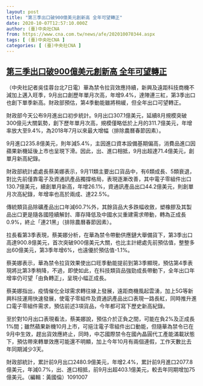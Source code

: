 ```yaml
---
layout: post
title: "第三季出口破900億美元創新高 全年可望轉正"
date: 2020-10-07T12:57:10.000Z
author: (臺)中央社CNA
from: https://www.cna.com.tw/news/afe/202010070344.aspx
tags: [ (臺)中央社CNA ]
categories: [ (臺)中央社CNA ]
---
```

<!--1602075430000-->
[第三季出口破900億美元創新高 全年可望轉正](https://www.cna.com.tw/news/afe/202010070344.aspx)
------

<div>
<div></div><div class="paragraph"><p>（中央社記者吳佳蓉台北7日電）華為禁令拉貨效應持續，新興及遠距科技商機不減加上邁入旺季，9月出口創歷年單月次高，年增9.4%，達陣連三紅，第3季出口也創下單季新高。財政部預估，第4季動能雖將稍緩，但全年出口可望轉正。</p><p>財政部今天公布9月進出口初步統計。9月出口307.1億美元，延續8月規模突破300億元大關氣勢，創下歷年單月次高，規模僅略低於上月的311.7億美元，年增率放大至9.4%，為2018年7月以來最大增幅（排除農曆春節因素）。</p><p>9月進口235.8億美元，則年減5.4%，主因進口資本設備基期偏高，消費品進口因蘋果新機延後上市也呈現下滑。因此，出、進口相抵，9月出超達71.4億美元，創單月新高紀錄。</p><p>財政部統計處處長蔡美娜表示，9月11類主要出口貨品中，有6類成長、5類衰退，對比先前僅靠電子及資通訊產品獨撐格局，表現逐漸改善，其中電子零組件出口130.7億美元，續創單月新高，年增26.1%，資通訊產品出口44.2億美元，則創單月次高紀錄，年增率也高於兩成、達22.5%。</p><p>傳統類貨品除礦產品出口年減60.7%外，其餘貨品大多跌幅收斂，塑橡膠及其製品出口更是隨各國陸續解封、庫存降低及中國水災重建需求帶動，轉為正成長0.9%，終止「連21黑」（排除農曆春節因素）。</p><p>拉長看第3季表現，蔡美娜分析，在華為禁令帶動供應鏈大舉備貨下，第3季出口高達900.8億美元，首次突破900億美元大關，也比主計總處先前預估值，整整多出60億美元，第3季年增6%，也遠優於預估值-1.1%。</p><p>蔡美娜表示，華為禁令拉貨效果使出口旺季動能提前到第3季顯現，預估第4季表現將比第3季稍降，不過，即使如此，在科技類貨品強勁成長帶動下，全年出口年增率仍可望「由負轉正」，呈現小幅正成長。</p><p>蔡美娜指出，疫情催化全球需求轉往線上發展，遠距商機風起雲湧，加上5G等新興科技運用快速發展，使電子零組件及資通訊產品出口表現一路長紅，同時推升進口電子零組件需求，預估前述3項貨品，今年都可寫下歷史新高紀錄。</p><p>至於對10月出口表現看法，蔡美娜說，預估介於正負之間，可能在負2%及正成長1%間；雖然蘋果新機10月上市，可挹注電子零組件出口動能，但隨華為禁令已在9月中生效，趕出貨效應終止，同時，中芯國際禁令在國內晶圓代工產能滿載狀態下，預估帶來轉單效應可能還不明顯，加上今年10月有兩個連假，工作天數比去年同期減少3天。</p><p>財政部統計，累計前9月出口2480.9億美元，年增2.4%，累計前9月進口2077.8億美元，年減0.7%，出、進口相抵，前9月出超403.1億美元，較去年同期增加75億美元。（編輯：黃國倫）1091007</p></div>
</div>
